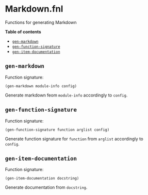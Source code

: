 # Markdown.fnl
Functions for generating Markdown

**Table of contents**

- [`gen-markdown`](#gen-markdown)
- [`gen-function-signature`](#gen-function-signature)
- [`gen-item-documentation`](#gen-item-documentation)

## `gen-markdown`
Function signature:

```
(gen-markdown module-info config)
```

Generate markdown feom `module-info` accordingly to `config`.

## `gen-function-signature`
Function signature:

```
(gen-function-signature function arglist config)
```

Generate function signature for `function` from `arglist` accordingly to `config`.

## `gen-item-documentation`
Function signature:

```
(gen-item-documentation docstring)
```

Generate documentation from `docstring`.


<!-- Generated with Fenneldoc 0.0.5
     https://gitlab.com/andreyorst/fenneldoc -->
